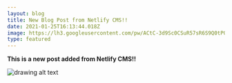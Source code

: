```yaml
---
layout: blog
title: New Blog Post from Netlify CMS!!
date: 2021-01-25T16:13:44.018Z
image: https://lh3.googleusercontent.com/pw/ACtC-3d9Sc0CSuR57sR6S9Q0tPQpKMxzS8IFy57MsuIEpzp3u5TdxEHCzgkEq52KSjNpdpjwBJT8XRheukZPme1VDXn3WljBn4h_Yo2WCsy4DXTRZ2koPwKqpFZgXzwW7BBypTDorrmfqo2cfeAM4fHiQsu81w=w800-h500-no
type: featured
---
```

**This is a new post added from Netlify CMS!!**

![drawing alt text](https://docs.google.com/drawings/d/1m5MX9pPRsB4XjpcVC5tfECaJwCRAAWT-VoTQtDHTVrU/export/png)